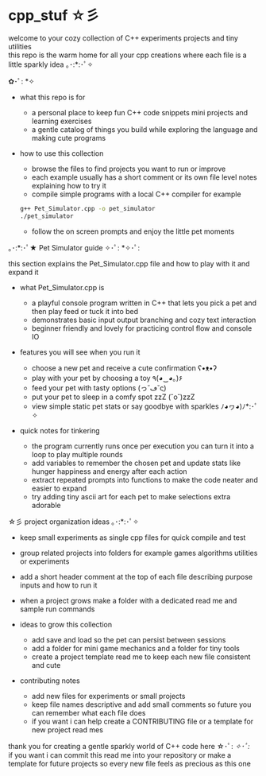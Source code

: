 # cpp_stuf ☆彡

welcome to your cozy collection of C++ experiments projects and tiny utilities  
this repo is the warm home for all your cpp creations where each file is a little sparkly idea ｡･:*:･ﾟ✧

 ✿･ﾟ: *✧

* what this repo is for
  * a personal place to keep fun C++ code snippets mini projects and learning exercises
  * a gentle catalog of things you build while exploring the language and making cute programs

* how to use this collection
  * browse the files to find projects you want to run or improve
  * each example usually has a short comment or its own file level notes explaining how to try it
  * compile simple programs with a local C++ compiler for example
  ```bash
  g++ Pet_Simulator.cpp -o pet_simulator
  ./pet_simulator
  ```
  * follow the on screen prompts and enjoy the little pet moments

｡･:*:･ﾟ★ Pet Simulator guide ✧･ﾟ: *✧･ﾟ:

this section explains the Pet_Simulator.cpp file and how to play with it and expand it

* what Pet_Simulator.cpp is
  * a playful console program written in C++ that lets you pick a pet and then play feed or tuck it into bed
  * demonstrates basic input output branching and cozy text interaction
  * beginner friendly and lovely for practicing control flow and console IO

* features you will see when you run it
  * choose a new pet and receive a cute confirmation ʕ•ᴥ•ʔ
  * play with your pet by choosing a toy ٩(◕‿◕｡)۶
  * feed your pet with tasty options (っ˘ڡ˘ς)
  * put your pet to sleep in a comfy spot zzZ (˘o˘)zzZ
  * view simple static pet stats or say goodbye with sparkles ﾉ◕ヮ◕)ﾉ*:･ﾟ✧

* quick notes for tinkering
  * the program currently runs once per execution you can turn it into a loop to play multiple rounds
  * add variables to remember the chosen pet and update stats like hunger happiness and energy after each action
  * extract repeated prompts into functions to make the code neater and easier to expand
  * try adding tiny ascii art for each pet to make selections extra adorable

☆彡 project organization ideas ｡･:*:･ﾟ✧

* keep small experiments as single cpp files for quick compile and test
* group related projects into folders for example games algorithms utilities or experiments
* add a short header comment at the top of each file describing purpose inputs and how to run it
* when a project grows make a folder with a dedicated read me and sample run commands

* ideas to grow this collection
  * add save and load so the pet can persist between sessions
  * add a folder for mini game mechanics and a folder for tiny tools
  * create a project template read me to keep each new file consistent and cute

* contributing notes
  * add new files for experiments or small projects
  * keep file names descriptive and add small comments so future you can remember what each file does
  * if you want i can help create a CONTRIBUTING file or a template for new project read mes

thank you for creating a gentle sparkly world of C++ code here ☆･ﾟ: *✧･ﾟ:*  
if you want i can commit this read me into your repository or make a template for future projects so every new file feels as precious as this one

